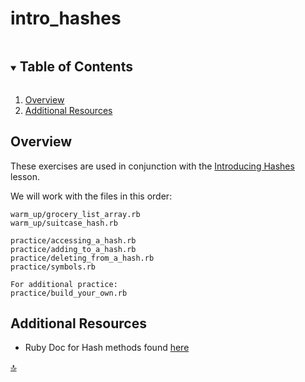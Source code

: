 <!-- Updated 12/13/2022 -->
# intro_hashes

<!-- TABLE OF CONTENTS -->
<details open="open">
  <summary><h2 style="display: inline-block">Table of Contents</h2></summary>
  <ol>
    <li><a href="#overview">Overview</a></li>
    <li><a href="#additional-resources">Additional Resources</a></li>
  </ol>
</details>

## Overview

These exercises are used in conjunction with the [Introducing Hashes](https://backend.turing.edu/module1/lessons/introducing_hashes) lesson.

We will work with the files in this order:
 ```
 warm_up/grocery_list_array.rb
 warm_up/suitcase_hash.rb

 practice/accessing_a_hash.rb
 practice/adding_to_a_hash.rb
 practice/deleting_from_a_hash.rb
 practice/symbols.rb

 For additional practice:
 practice/build_your_own.rb
 ```

## Additional Resources

- Ruby Doc for Hash methods found [here](https://ruby-doc.org/core-2.4.2/Hash.html)

<div class="back-to-top-wrapper">
  <a href="#top" class="back-to-top-link" aria-label="Scroll to Top">🔝</a>
</div>
